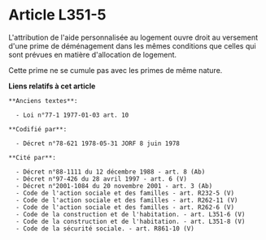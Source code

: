 # Article L351-5

L'attribution de l'aide personnalisée au logement ouvre droit au versement d'une prime de déménagement dans les mêmes
conditions que celles qui sont prévues en matière d'allocation de logement.

Cette prime ne se cumule pas avec les primes de même nature.

**Liens relatifs à cet article**

	**Anciens textes**:

	  - Loi n°77-1 1977-01-03 art. 10

	**Codifié par**:

	  - Décret n°78-621 1978-05-31 JORF 8 juin 1978

	**Cité par**:

	  - Décret n°88-1111 du 12 décembre 1988 - art. 8 (Ab)
	  - Décret n°97-426 du 28 avril 1997 - art. 6 (V)
	  - Décret n°2001-1084 du 20 novembre 2001 - art. 3 (Ab)
	  - Code de l'action sociale et des familles - art. R232-5 (V)
	  - Code de l'action sociale et des familles - art. R262-11 (V)
	  - Code de l'action sociale et des familles - art. R262-6 (V)
	  - Code de la construction et de l'habitation. - art. L351-6 (V)
	  - Code de la construction et de l'habitation. - art. L351-8 (V)
	  - Code de la sécurité sociale. - art. R861-10 (V)
